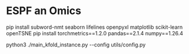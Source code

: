 # ESPF an Omics

pip install subword-nmt seaborn lifelines openpyxl matplotlib scikit-learn openTSNE
pip install torchmetrics==1.2.0 pandas==2.1.4 numpy==1.26.4

python3 ./main_kfold_instance.py --config utils/config.py

